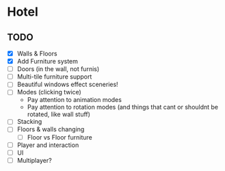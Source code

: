 # Hotel
## TODO
- [X] Walls & Floors
- [X] Add Furniture system
- [ ] Doors (in the wall, not furnis)
- [ ] Multi-tile furniture support
- [ ] Beautiful windows effect sceneries!
- [ ] Modes (clicking twice)
    - Pay attention to animation modes
    - Pay attention to rotation modes (and things that cant or shouldnt be rotated, like wall stuff)
- [ ] Stacking
- [ ] Floors & walls changing
    - [ ] Floor vs Floor furniture
- [ ] Player and interaction
- [ ] UI
- [ ] Multiplayer?
